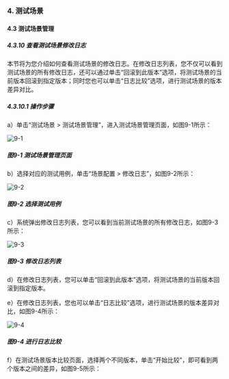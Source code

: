 ### 4. 测试场景

#### 4.3 测试场景管理 

##### 4.3.10 查看测试场景修改日志

本节将为您介绍如何查看测试场景的修改日志。在修改日志列表，您不仅可以看到测试场景的所有修改日志，还可以通过单击“回滚到此版本”选项，将测试场景的当前版本回滚到指定版本；同时您也可以单击“日志比较”选项，进行测试场景的版本差异对比。

##### 4.3.10.1 操作步骤

a）单击“测试场景 > 测试场景管理”，进入测试场景管理页面，如图9-1所示：

![9-1](https://www.feisuanyz.com/fstest/cscj/cscjmanage/changjing_log_1.png)

##### 图9-1 测试场景管理页面

b）选择对应的测试用例，单击“场景配置 > 修改日志”，如图9-2所示：

![9-2](https://www.feisuanyz.com/fstest/cscj/cscjmanage/changjing_log_2.png)

##### 图9-2 选择测试用例

c）系统弹出修改日志列表，您可以看到当前测试场景的所有修改日志，如图9-3所示：

![9-3](https://www.feisuanyz.com/fstest/cscj/cscjmanage/changjing_log_3.png)

##### 图9-3 修改日志列表

d）在修改日志列表，您可以单击“回滚到此版本”选项，将测试场景的当前版本回滚到指定版本。

e）在修改日志列表，您也可以单击“日志比较”选项，进行测试场景的版本差异对比，如图9-4所示：

![9-4](https://www.feisuanyz.com/fstest/cscj/cscjmanage/changjing_log_4.png)

##### 图9-4 进行日志比较

f）在测试场景版本比较页面，选择两个不同版本，单击“开始比较”，即可看到两个版本之间的差异，如图9-5所示：
